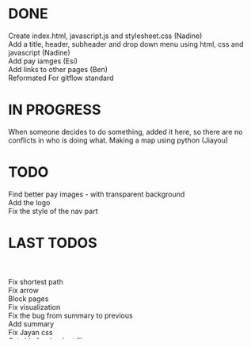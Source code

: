 # DONE
Create index.html, javascript.js and stylesheet.css (Nadine) <br>
Add a title, header, subheader and drop down menu using html, css and javascript (Nadine) <br>
Add pay iamges (Esi) <br>
Add links to other pages (Ben) <br>
Reformated For gitflow standard <br>

# IN PROGRESS
When someone decides to do something, added it here, so there are no conflicts in who is doing what.
Making a map using python (Jiayou)

# TODO
Find better pay images - with transparent background <br>
Add the logo <br>
Fix the style of the nav part <br>

# LAST TODOS
 <br> <br>
Fix shortest path <br>
Fix arrow <br>
Block pages <br>
Fix visualization <br>
Fix the bug from summary to previous <br>
Add summary <br>
Fix Jayan css <br>
Get rid of redundant files <br>
Make confirm apperar after you have choosen a slot <br>
Integrate Ben's part for random data <br>
Use vw instead of pixels <br>
Fix canvas <br>
Fix paths <br>
